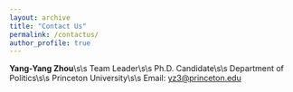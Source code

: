 ```yaml
---
layout: archive
title: "Contact Us"
permalink: /contactus/
author_profile: true
---
```


**Yang-Yang Zhou**\s\s
Team Leader\s\s
Ph.D. Candidate\s\s
Department of Politics\s\s
Princeton University\s\s
Email: [yz3@princeton.edu](mailto:yz3@princeton.edu)
